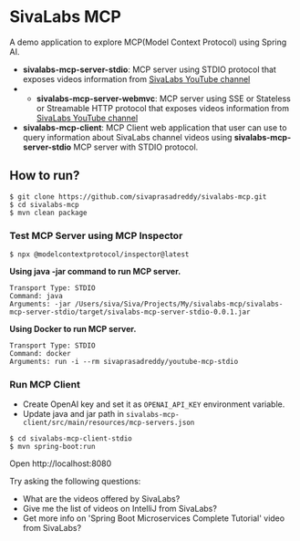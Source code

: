 # SivaLabs MCP
A demo application to explore MCP(Model Context Protocol) using Spring AI.

* **sivalabs-mcp-server-stdio**: MCP server using STDIO protocol that exposes videos information from [SivaLabs YouTube channel](https://www.youtube.com/sivalabs)
* * **sivalabs-mcp-server-webmvc**: MCP server using SSE or Stateless or Streamable HTTP protocol that exposes videos information from [SivaLabs YouTube channel](https://www.youtube.com/sivalabs)
* **sivalabs-mcp-client**: MCP Client web application that user can use to query information about SivaLabs channel videos using **sivalabs-mcp-server-stdio** MCP server with STDIO protocol.

## How to run?

```shell
$ git clone https://github.com/sivaprasadreddy/sivalabs-mcp.git
$ cd sivalabs-mcp
$ mvn clean package
```

### Test MCP Server using MCP Inspector

```shell
$ npx @modelcontextprotocol/inspector@latest
```

**Using java -jar command to run MCP server.**

```shell
Transport Type: STDIO
Command: java
Arguments: -jar /Users/siva/Siva/Projects/My/sivalabs-mcp/sivalabs-mcp-server-stdio/target/sivalabs-mcp-server-stdio-0.0.1.jar
```

**Using Docker to run MCP server.**

```shell
Transport Type: STDIO
Command: docker
Arguments: run -i --rm sivaprasadreddy/youtube-mcp-stdio
```

### Run MCP Client

* Create OpenAI key and set it as `OPENAI_API_KEY` environment variable.
* Update java and jar path in `sivalabs-mcp-client/src/main/resources/mcp-servers.json`

```shell
$ cd sivalabs-mcp-client-stdio
$ mvn spring-boot:run
```

Open http://localhost:8080

Try asking the following questions:

* What are the videos offered by SivaLabs?
* Give me the list of videos on IntelliJ from SivaLabs?
* Get more info on 'Spring Boot Microservices Complete Tutorial' video from SivaLabs?
